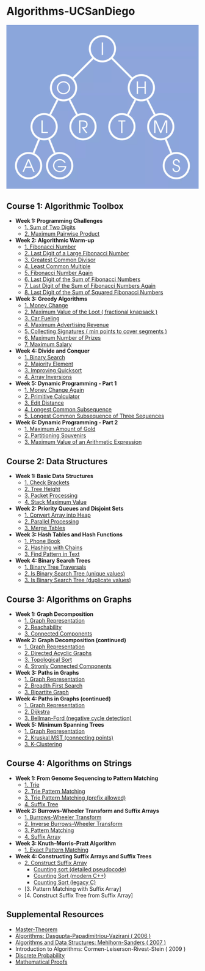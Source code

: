 # Algorithms-UCSanDiego
![](docs/algorithms.png)

## Course 1: Algorithmic Toolbox
* **Week 1: Programming Challenges**
  * [1. Sum of Two Digits](1_course/1_week/1_sum_of_two_digits)
  * [2. Maximum Pairwise Product](1_course/1_week/2_max_pairwise_product)
* **Week 2: Algorithmic Warm-up**
  * [1. Fibonacci Number](1_course/2_week/1_fibonacci_number)
  * [2. Last Digit of a Large Fibonacci Number](1_course/2_week/2_last_digit_of_fibonacci_number)
  * [3. Greatest Common Divisor](1_course/2_week/3_greatest_common_divisor)
  * [4. Least Common Multiple](1_course/2_week/4_least_common_multiple)
  * [5. Fibonacci Number Again](1_course/2_week/5_fibonacci_number_again)
  * [6. Last Digit of the Sum of Fibonacci Numbers](1_course/2_week/6_last_digit_of_the_sum_of_fibonacci_numbers)
  * [7. Last Digit of the Sum of Fibonacci Numbers Again](1_course/2_week/7_last_digit_of_the_sum_of_fibonacci_numbers_again)
  * [8. Last Digit of the Sum of Squared Fibonacci Numbers](1_course/2_week/8_last_digit_of_the_sum_of_squares_of_fibonacci_numbers)
* **Week 3: Greedy Algorithms**
  * [1. Money Change](1_course/3_week/1_money_change)
  * [2. Maximum Value of the Loot ( fractional knapsack )](1_course/3_week/2_max_value_loot)
  * [3. Car Fueling](1_course/3_week/3_car_fueling)
  * [4. Maximum Advertising Revenue](1_course/3_week/4_max_ad_rev)
  * [5. Collecting Signatures ( min points to cover segments )](1_course/3_week/5_collecting_signatures)
  * [6. Maximum Number of Prizes](1_course/3_week/6_max_num_prizes)
  * [7. Maximum Salary](1_course/3_week/7_max_salary)
* **Week 4: Divide and Conquer**
  * [1. Binary Search](1_course/4_week/1_binary_search)
  * [2. Majority Element](1_course/4_week/2_majority_element)
  * [3. Improving Quicksort](1_course/4_week/3_improving_quicksort)
  * [4. Array Inversions](1_course/4_week/4_array_inversions)
* **Week 5: Dynamic Programming - Part 1**
  * [1. Money Change Again](1_course/5_week/1_money_change_again)
  * [2. Primitive Calculator](1_course/5_week/2_primitive_calculator)
  * [3. Edit Distance](1_course/5_week/3_edit_distance)
  * [4. Longest Common Subsequence](1_course/5_week/4_longest_common_subseq)
  * [5. Longest Common Subsequence of Three Sequences](1_course/5_week/5_longest_common_subseq3)
* **Week 6: Dynamic Programming - Part 2**
  * [1. Maximum Amount of Gold](1_course/6_week/1_max_amount_gold)
  * [2. Partitioning Souvenirs](1_course/6_week/2_partition_souvenirs)
  * [3. Maximum Value of an Arithmetic Expression](1_course/6_week/3_max_val_exp)
  
## Course 2: Data Structures
* **Week 1: Basic Data Structures**
  * [1. Check Brackets ](2_course/1_week/1_bracket_match)
  * [2. Tree Height](2_course/1_week/2_tree_height)
  * [3. Packet Processing](2_course/1_week/3_packet_processing)
  * [4. Stack Maximum Value](2_course/1_week/4_stack_max_value)
* **Week 2: Priority Queues and Disjoint Sets**
  * [1. Convert Array into Heap](2_course/2_week/1_convert_array_to_heap)
  * [2. Parallel Processing](2_course/2_week/2_parallel_processing)
  * [3. Merge Tables](2_course/3_week/2_merge_tables)
* **Week 3: Hash Tables and Hash Functions**
  * [1. Phone Book](2_course/3_week/1_phone_book)
  * [2. Hashing with Chains](2_course/3_week/2_hashing_with_chains)
  * [3. Find Pattern in Text](2_course/3_week/3_find_pattern_in_text)
* **Week 4: Binary Search Trees**
  * [1. Binary Tree Traversals](2_course/4_week/1_binary_tree_traversals)
  * [2. Is Binary Search Tree (unique values)](2_course/4_week/2_is_binary_search_tree)
  * [3. Is Binary Search Tree (duplicate values)](2_course/4_week/3_is_binary_search_tree_dups)

## Course 3: Algorithms on Graphs
* **Week 1: Graph Decomposition**
  * [1. Graph Representation](3_course/1_week_decomposition/1_graph_data)
  * [2. Reachability](3_course/1_week_decomposition/2_reachability)
  * [3. Connected Components](3_course/1_week_decomposition/3_connected_components)  
* **Week 2: Graph Decomposition (continued)**
  * [1. Graph Representation](3_course/1_week_decomposition/1_graph_data)
  * [2. Directed Acyclic Graphs](3_course/2_week_decomposition/2_acyclicity)
  * [3. Topological Sort](3_course/2_week_decomposition/3_toposort)
  * [4. Stronly Connected Components](3_course/2_week_decomposition/4_strongly_connected)
* **Week 3: Paths in Graphs**
  * [1. Graph Representation](3_course/1_week_decomposition/1_graph_data)
  * [2. Breadth First Search](3_course/3_week_paths/2_bfs)
  * [3. Bipartite Graph](3_course/3_week_paths/3_bipartite)
* **Week 4: Paths in Graphs (continued)**
  * [1. Graph Representation](3_course/1_week_decomposition/1_graph_data)
  * [2. Dijkstra](3_course/4_week_paths/2_dijkstra)
  * [3. Bellman-Ford (negative cycle detection)](3_course/4_week_paths/3_negative_cycle)
* **Week 5: Minimum Spanning Trees**
  * [1. Graph Representation](3_course/1_week_decomposition/1_graph_data)
  * [2. Kruskal MST (connecting points)](3_course/5_week_mst/2_connecting_points)
  * [3. K-Clustering](3_course/5_week_mst/3_clustering)

## Course 4: Algorithms on Strings
* **Week 1: From Genome Sequencing to Pattern Matching**
  * [1. Trie](4_course/1_week_suffix_tries/1_trie)
  * [2. Trie Pattern Matching](4_course/1_week_suffix_tries/2_trie)
  * [3. Trie Pattern Matching (prefix allowed)](4_course/1_week_suffix_tries/3_trie)
  * [4. Suffix Tree](4_course/1_week_suffix_tries/4_suffix_tree)
* **Week 2: Burrows-Wheeler Transform and Suffix Arrays**
  * [1. Burrows-Wheeler Transform](4_course/2_week_suffix_arrays/1_burrows_wheeler_transform)
  * [2. Inverse Burrows-Wheeler Transform](4_course/2_week_suffix_arrays/2_inverse_burrows_wheeler_transform)
  * [3. Pattern Matching](4_course/2_week_suffix_arrays/3_pattern_matching)
  * [4. Suffix Array](4_course/2_week_suffix_arrays/4_suffix_array)
* **Week 3: Knuth–Morris–Pratt Algorithm**
  * [1. Exact Pattern Matching](4_course/3_knuth_morris_pratt)
* **Week 4: Constructing Suffix Arrays and Suffix Trees**
  * [2. Construct Suffix Array](4_course/4_week_construct_suffix_array_and_tree/2_suffix_array)
    * [Counting sort (detailed pseudocode)](4_course/0_week/0_counting_sort_pseudo)
    * [Counting Sort (modern C++)](4_course/0_week/0_counting_sort)
    * [Counting Sort (legacy C)](4_course/0_week/0_counting_sort_c)
  * [3. Pattern Matching with Suffix Array]
  * [4. Construct Suffix Tree from Suffix Array]

## Supplemental Resources
  * [Master-Theorem](https://claytonjwong.github.io/Master-Theorem/)
  * [Algorithms: Dasgupta-Papadimitriou-Vazirani ( 2006 )](docs/Dasgupta-Papadimitriou-Vazirani.pdf )
  * [Algorithms and Data Structures: Mehlhorn-Sanders ( 2007 )](docs/Mehlhorn-Sanders-Toolbox.pdf )
  * Introduction to Algorithms: Cormen-Leiserson-Rivest-Stein ( 2009 )
  * [Discrete Probability]( https://en.wikibooks.org/wiki/High_School_Mathematics_Extensions/Discrete_Probability )
  * [Mathematical Proofs]( https://en.wikibooks.org/wiki/High_School_Mathematics_Extensions/Mathematical_Proofs )
  